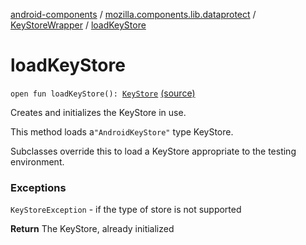 [android-components](../../index.md) / [mozilla.components.lib.dataprotect](../index.md) / [KeyStoreWrapper](index.md) / [loadKeyStore](./load-key-store.md)

# loadKeyStore

`open fun loadKeyStore(): `[`KeyStore`](https://developer.android.com/reference/java/security/KeyStore.html) [(source)](https://github.com/mozilla-mobile/android-components/blob/master/components/lib/dataprotect/src/main/java/mozilla/components/lib/dataprotect/Keystore.kt#L121)

Creates and initializes the KeyStore in use.

This method loads a`"AndroidKeyStore"` type KeyStore.

Subclasses override this to load a KeyStore appropriate to the testing environment.

### Exceptions

`KeyStoreException` - if the type of store is not supported

**Return**
The KeyStore, already initialized

